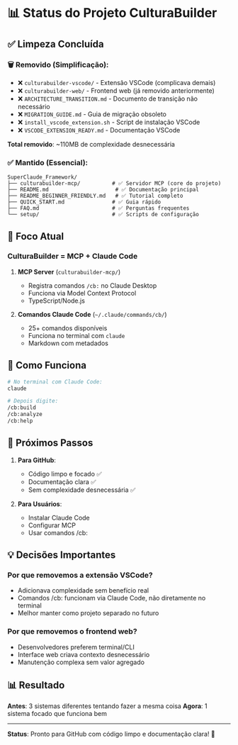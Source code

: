 # 📊 Status do Projeto CulturaBuilder

## ✅ Limpeza Concluída

### 🗑️ Removido (Simplificação):
- ❌ `culturabuilder-vscode/` - Extensão VSCode (complicava demais)
- ❌ `culturabuilder-web/` - Frontend web (já removido anteriormente)
- ❌ `ARCHITECTURE_TRANSITION.md` - Documento de transição não necessário
- ❌ `MIGRATION_GUIDE.md` - Guia de migração obsoleto
- ❌ `install_vscode_extension.sh` - Script de instalação VSCode
- ❌ `VSCODE_EXTENSION_READY.md` - Documentação VSCode

**Total removido**: ~110MB de complexidade desnecessária

### ✅ Mantido (Essencial):
```
SuperClaude_Framework/
├── culturabuilder-mcp/          # ✅ Servidor MCP (core do projeto)
├── README.md                     # ✅ Documentação principal
├── README_BEGINNER_FRIENDLY.md   # ✅ Tutorial completo
├── QUICK_START.md               # ✅ Guia rápido
├── FAQ.md                       # ✅ Perguntas frequentes
└── setup/                       # ✅ Scripts de configuração
```

## 🎯 Foco Atual

### CulturaBuilder = MCP + Claude Code

1. **MCP Server** (`culturabuilder-mcp/`)
   - Registra comandos `/cb:` no Claude Desktop
   - Funciona via Model Context Protocol
   - TypeScript/Node.js

2. **Comandos Claude Code** (`~/.claude/commands/cb/`)
   - 25+ comandos disponíveis
   - Funciona no terminal com `claude`
   - Markdown com metadados

## 📝 Como Funciona

```bash
# No terminal com Claude Code:
claude

# Depois digite:
/cb:build
/cb:analyze
/cb:help
```

## 🚀 Próximos Passos

1. **Para GitHub**:
   - Código limpo e focado ✅
   - Documentação clara ✅
   - Sem complexidade desnecessária ✅

2. **Para Usuários**:
   - Instalar Claude Code
   - Configurar MCP
   - Usar comandos /cb:

## 💡 Decisões Importantes

### Por que removemos a extensão VSCode?
- Adicionava complexidade sem benefício real
- Comandos /cb: funcionam via Claude Code, não diretamente no terminal
- Melhor manter como projeto separado no futuro

### Por que removemos o frontend web?
- Desenvolvedores preferem terminal/CLI
- Interface web criava contexto desnecessário
- Manutenção complexa sem valor agregado

## 📊 Resultado

**Antes**: 3 sistemas diferentes tentando fazer a mesma coisa
**Agora**: 1 sistema focado que funciona bem

---

**Status**: Pronto para GitHub com código limpo e documentação clara! 🎉